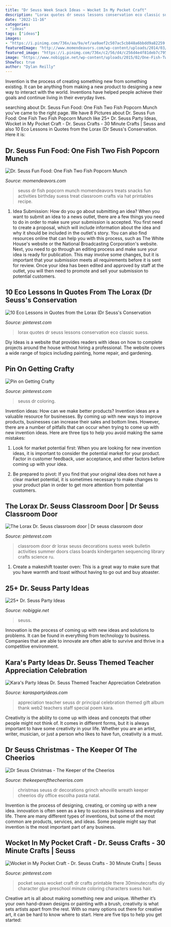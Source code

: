 ```yaml
---
title: "Dr Seuss Week Snack Ideas ~ Wocket In My Pocket Craft"
description: "Lorax quotes dr seuss lessons conservation eco classic suess"
date: "2022-11-16"
categories:
- "ideas"
tags: ["ideas"]
images:
- "https://i.pinimg.com/736x/aa/9a/ef/aa9aef2c507ac5cb848a6bbdd9a82259.jpg"
featuredImage: "http://www.momendeavors.com/wp-content/uploads/2014/03/Dr.-Seuss-One-Fish-Two-Fish-Popcorn-Munch-705x1024.jpg"
featured_image: "https://i.pinimg.com/736x/c2/56/d4/c256d4e4f81deb7c795045f426570e08--pocket-craft-dr-seuss-crafts.jpg"
image: "https://www.nobiggie.net/wp-content/uploads/2015/02/One-Fish-Two-Fish-Red-Fish-Blue-Fish-Snack.jpg"
ShowToc: true
author: "Dylan Reilly"
---
```



Invention is the process of creating something new from something existing. It can be anything from making a new product to designing a new way to interact with the world. Inventions have helped people achieve their goals and continue living in their everyday lives.

	

		
searching about Dr. Seuss Fun Food: One Fish Two Fish Popcorn Munch you've came to the right page. We have 8 Pictures about Dr. Seuss Fun Food: One Fish Two Fish Popcorn Munch like 25+ Dr. Seuss Party Ideas, Wocket in My Pocket Craft - Dr. Seuss Crafts - 30 Minute Crafts | Seuss and also 10 Eco Lessons in Quotes from the Lorax (Dr Seuss&#039;s Conservation. Here it is:
		
    
## Dr. Seuss Fun Food: One Fish Two Fish Popcorn Munch

<img loading=lazy src="http://www.momendeavors.com/wp-content/uploads/2014/03/Dr.-Seuss-One-Fish-Two-Fish-Popcorn-Munch-705x1024.jpg" onerror="this.onerror=null;this.src='https://tse1.mm.bing.net/th?id=OIP.Ha-Lt9dDAuWzT9uIpkO49QHaKw&amp;pid=15.1';" alt="Dr. Seuss Fun Food: One Fish Two Fish Popcorn Munch">

_Source: momendeavors.com_

>seuss dr fish popcorn munch momendeavors treats snacks fun activities birthday suess treat classroom crafts via hat printables recipe. 

	

1. Idea Submission: How do you go about submitting an idea?
When you want to submit an idea to a news outlet, there are a few things you need to do in order to make sure your submission is accepted. 
You first need to create a proposal, which will include information about the idea and why it should be included in the outlet's story. You can also find resources online that can help you with this process, such as The White House's website or the National Broadcasting Corporation's website. 
Next, you need to go through an editing process and make sure your idea is ready for publication. This may involve some changes, but it is important that your submission meets all requirements before it is sent for review. 
Once your idea has been edited and approved by staff at the outlet, you will then need to promote and sell your submission to potential customers.

    
## 10 Eco Lessons In Quotes From The Lorax (Dr Seuss&#039;s Conservation

<img loading=lazy src="https://i.pinimg.com/736x/aa/9a/ef/aa9aef2c507ac5cb848a6bbdd9a82259.jpg" onerror="this.onerror=null;this.src='https://tse2.mm.bing.net/th?id=OIP.8PotEaZOw3NK4z3MtNNAogHaLG&amp;pid=15.1';" alt="10 Eco Lessons in Quotes from the Lorax (Dr Seuss&#039;s Conservation">

_Source: pinterest.com_

>lorax quotes dr seuss lessons conservation eco classic suess. 

	

Diy Ideas is a website that provides readers with ideas on how to complete projects around the house without hiring a professional. The website covers a wide range of topics including painting, home repair, and gardening. 

    
## Pin On Getting Crafty

<img loading=lazy src="https://i.pinimg.com/736x/d5/17/cc/d517cc027724896cb03b4e0adc799523--dr-seuss-coloring-pages-country-chic.jpg" onerror="this.onerror=null;this.src='https://tse3.mm.bing.net/th?id=OIP.EgEam2BijqtuhMnOVJUUggHaNd&amp;pid=15.1';" alt="Pin on Getting Crafty">

_Source: pinterest.com_

>seuss dr coloring. 

	

Invention ideas: How can we make better products?
Invention ideas are a valuable resource for businesses. By coming up with new ways to improve products, businesses can increase their sales and bottom lines. However, there are a number of pitfalls that can occur when trying to come up with new invention ideas. Here are three tips to help you avoid making the same mistakes:
1. Look for market potential first: When you are looking for new invention ideas, it is important to consider the potential market for your product. Factor in customer feedback, user acceptance, and other factors before coming up with your idea.

2. Be prepared to pivot: If you find that your original idea does not have a clear market potential, it is sometimes necessary to make changes to your product plan in order to get more attention from potential customers.

    
## The Lorax Dr. Seuss Classroom Door | Dr Seuss Classroom Door

<img loading=lazy src="https://i.pinimg.com/originals/85/8c/64/858c6479267cb40cbcdf8eb9c621dc85.jpg" onerror="this.onerror=null;this.src='https://tse4.mm.bing.net/th?id=OIP.xOCDST7HzOIcGvVCIGji_wHaOA&amp;pid=15.1';" alt="The Lorax Dr. Seuss classroom door | Dr seuss classroom door">

_Source: pinterest.com_

>classroom door dr lorax seuss decorations suess week bulletin activities summer doors class boards kindergarten sequencing library crafts science ru. 

	

1. Create a makeshift toaster oven: This is a great way to make sure that you have warmth and toast without having to go out and buy atoaster.

    
## 25+ Dr. Seuss Party Ideas

<img loading=lazy src="https://www.nobiggie.net/wp-content/uploads/2015/02/One-Fish-Two-Fish-Red-Fish-Blue-Fish-Snack.jpg" onerror="this.onerror=null;this.src='https://tse2.mm.bing.net/th?id=OIP.WaBYR5T7grgt51lzpIPI2wHaLE&amp;pid=15.1';" alt="25+ Dr. Seuss Party Ideas">

_Source: nobiggie.net_

>seuss. 

	

Innovation is the process of coming up with new ideas and solutions to problems. It can be found in everything from technology to business. Companies that are able to innovate are often able to survive and thrive in a competitive environment.

    
## Kara&#039;s Party Ideas Dr. Seuss Themed Teacher Appreciation Celebration

<img loading=lazy src="http://www.karaspartyideas.com/wp-content/uploads/2012/05/seuss_teacher_appreciation_principal_album_2_web2_600x495.jpg" onerror="this.onerror=null;this.src='https://tse1.mm.bing.net/th?id=OIP.sptkPnCvk3CDVv0QKQTxiwHaGH&amp;pid=15.1';" alt="Kara&#039;s Party Ideas Dr. Seuss Themed Teacher Appreciation Celebration">

_Source: karaspartyideas.com_

>appreciation teacher seuss dr principal celebration themed gift album thank web2 teachers staff special poem kara. 

	

Creativity is the ability to come up with ideas and concepts that other people might not think of. It comes in different forms, but it is always important to have some creativity in your life. Whether you are an artist, writer, musician, or just a person who likes to have fun, creativity is a must.

    
## Dr Seuss Christmas - The Keeper Of The Cheerios

<img loading=lazy src="http://www.thekeeperofthecheerios.com/wp-content/uploads/2013/12/c4-1.jpg" onerror="this.onerror=null;this.src='https://tse3.mm.bing.net/th?id=OIP.PzXvYtDB7T4a1WI_CqyZKgHaF5&amp;pid=15.1';" alt="Dr Seuss Christmas - The Keeper of the Cheerios">

_Source: thekeeperofthecheerios.com_

>christmas seuss dr decorations grinch whoville wreath keeper cheerios diy office escolha pasta natal. 

	

Invention is the process of designing, creating, or coming up with a new idea. innovation is often seen as a key to success in business and everyday life. There are many different types of inventions, but some of the most common are products, services, and ideas. Some people might say that invention is the most important part of any business.

    
## Wocket In My Pocket Craft - Dr. Seuss Crafts - 30 Minute Crafts | Seuss

<img loading=lazy src="https://i.pinimg.com/736x/c2/56/d4/c256d4e4f81deb7c795045f426570e08--pocket-craft-dr-seuss-crafts.jpg" onerror="this.onerror=null;this.src='https://tse2.mm.bing.net/th?id=OIP.qfZwE1oiTk1e6J4gwXWadgHaLH&amp;pid=15.1';" alt="Wocket in My Pocket Craft - Dr. Seuss Crafts - 30 Minute Crafts | Seuss">

_Source: pinterest.com_

>pocket seuss wocket craft dr crafts printable there 30minutecrafts diy character glue preschool minute coloring characters suess hair. 

	

Creative art is all about making something new and unique. Whether it’s your own hand-drawn designs or painting with a brush, creativity is what sets artists apart from the rest. With so many options out there for creative art, it can be hard to know where to start. Here are five tips to help you get started: 

